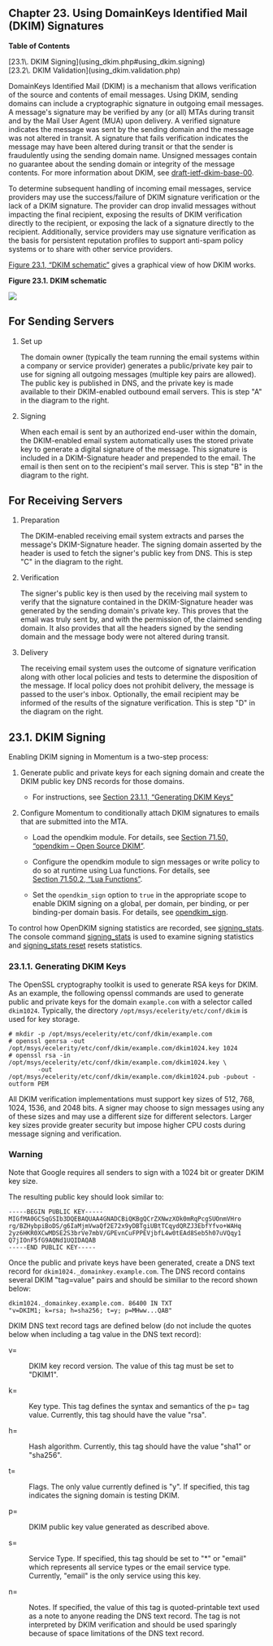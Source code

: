 ## Chapter 23. Using DomainKeys Identified Mail (DKIM) Signatures

**Table of Contents**

<dl class="toc">

<dt>[23.1\. DKIM Signing](using_dkim.php#using_dkim.signing)</dt>

<dt>[23.2\. DKIM Validation](using_dkim.validation.php)</dt>

</dl>

DomainKeys Identified Mail (DKIM) is a mechanism that allows verification of the source and contents of email messages. Using DKIM, sending domains can include a cryptographic signature in outgoing email messages. A message's signature may be verified by any (or all) MTAs during transit and by the Mail User Agent (MUA) upon delivery. A verified signature indicates the message was sent by the sending domain and the message was not altered in transit. A signature that fails verification indicates the message may have been altered during transit or that the sender is fraudulently using the sending domain name. Unsigned messages contain no guarantee about the sending domain or integrity of the message contents. For more information about DKIM, see [draft-ietf-dkim-base-00](http://tools.ietf.org/html/draft-ietf-dkim-base-00).

To determine subsequent handling of incoming email messages, service providers may use the success/failure of DKIM signature verification or the lack of a DKIM signature. The provider can drop invalid messages without impacting the final recipient, exposing the results of DKIM verification directly to the recipient, or exposing the lack of a signature directly to the recipient. Additionally, service providers may use signature verification as the basis for persistent reputation profiles to support anti-spam policy systems or to share with other service providers.

[Figure 23.1, “DKIM schematic”](using_dkim.php#figure_dkim_schematic "Figure 23.1. DKIM schematic") gives a graphical view of how DKIM works.

<a name="figure_dkim_schematic"></a>

**Figure 23.1. DKIM schematic**

![](images/gr_dkeys_1.gif)

## For Sending Servers

1.  Set up

    The domain owner (typically the team running the email systems within a company or service provider) generates a public/private key pair to use for signing all outgoing messages (multiple key pairs are allowed). The public key is published in DNS, and the private key is made available to their DKIM-enabled outbound email servers. This is step "A" in the diagram to the right.

2.  Signing

    When each email is sent by an authorized end-user within the domain, the DKIM-enabled email system automatically uses the stored private key to generate a digital signature of the message. This signature is included in a DKIM-Signature header and prepended to the email. The email is then sent on to the recipient's mail server. This is step "B" in the diagram to the right.

## For Receiving Servers

1.  Preparation

    The DKIM-enabled receiving email system extracts and parses the message's DKIM-Signature header. The signing domain asserted by the header is used to fetch the signer's public key from DNS. This is step "C" in the diagram to the right.

2.  Verification

    The signer's public key is then used by the receiving mail system to verify that the signature contained in the DKIM-Signature header was generated by the sending domain's private key. This proves that the email was truly sent by, and with the permission of, the claimed sending domain. It also provides that all the headers signed by the sending domain and the message body were not altered during transit.

3.  Delivery

    The receiving email system uses the outcome of signature verification along with other local policies and tests to determine the disposition of the message. If local policy does not prohibit delivery, the message is passed to the user's inbox. Optionally, the email recipient may be informed of the results of the signature verification. This is step "D" in the diagram on the right.

## 23.1. DKIM Signing

Enabling DKIM signing in Momentum is a two-step process:

1.  Generate public and private keys for each signing domain and create the DKIM public key DNS records for those domains.

    *   For instructions, see [Section 23.1.1, “Generating DKIM Keys”](using_dkim.php#using_dkim.generating "23.1.1. Generating DKIM Keys")

2.  Configure Momentum to conditionally attach DKIM signatures to emails that are submitted into the MTA.

    *   Load the opendkim module. For details, see [Section 71.50, “opendkim – Open Source DKIM”](modules.opendkim.php "71.50. opendkim – Open Source DKIM").

    *   Configure the opendkim module to sign messages or write policy to do so at runtime using Lua functions. For details, see [Section 71.50.2, “Lua Functions”](modules.opendkim.php#modules.opendkim.lua.functions "71.50.2. Lua Functions").

    *   Set the `opendkim_sign` option to `true` in the appropriate scope to enable DKIM signing on a global, per domain, per binding, or per binding-per domain basis. For details, see [opendkim_sign](conf.ref.opendkim_sign.php "opendkim_sign").

To control how OpenDKIM signing statistics are recorded, see [signing_stats](conf.ref.signing_stats.php "signing_stats"). The console command [signing_stats](console_commands.signing_stats.php "signing_stats") is used to examine signing statistics and [signing_stats reset](console_commands.signing_stats_reset.php "signing_stats reset") resets statistics.

### 23.1.1. Generating DKIM Keys

The OpenSSL cryptography toolkit is used to generate RSA keys for DKIM. As an example, the following openssl commands are used to generate public and private keys for the domain `example.com` with a selector called `dkim1024`. Typically, the directory `/opt/msys/ecelerity/etc/conf/dkim` is used for key storage.

```
# mkdir -p /opt/msys/ecelerity/etc/conf/dkim/example.com
# openssl genrsa -out /opt/msys/ecelerity/etc/conf/dkim/example.com/dkim1024.key 1024
# openssl rsa -in /opt/msys/ecelerity/etc/conf/dkim/example.com/dkim1024.key \
        -out /opt/msys/ecelerity/etc/conf/dkim/example.com/dkim1024.pub -pubout -outform PEM
```

All DKIM verification implementations must support key sizes of 512, 768, 1024, 1536, and 2048 bits. A signer may choose to sign messages using any of these sizes and may use a different size for different selectors. Larger key sizes provide greater security but impose higher CPU costs during message signing and verification.

### Warning

Note that Google requires all senders to sign with a 1024 bit or greater DKIM key size.

The resulting public key should look similar to:

```
-----BEGIN PUBLIC KEY-----
MIGfMA0GCSqGSIb3DQEBAQUAA4GNADCBiQKBgQCrZXNwzXOk0mRqPcgSUOnmVHro
rg/BZHybpiBoDS/g6IaMjmVwaQf2E72x9yDBTgiUBtTCqydQRZJ3EbfYfvo+WAHq
2yz6HKR0XCwMDSE2S3brVe7mbV/GPEvnCuFPPEVjbfL4w0tEAd8Seb5h07uVQqy1
Q7jIOnF5fG9AQNd1UQIDAQAB
-----END PUBLIC KEY-----
```

Once the public and private keys have been generated, create a DNS text record for `dkim1024._domainkey.example.com`. The DNS record contains several DKIM "tag=value" pairs and should be similiar to the record shown below:

```
dkim1024._domainkey.example.com. 86400 IN TXT
"v=DKIM1; k=rsa; h=sha256; t=y; p=MHww...QAB"
```

DKIM DNS text record tags are defined below (do not include the quotes below when including a tag value in the DNS text record):

<dl class="variablelist">

<dt>v=</dt>

<dd>

DKIM key record version. The value of this tag must be set to "DKIM1".

</dd>

<dt>k=</dt>

<dd>

Key type. This tag defines the syntax and semantics of the p= tag value. Currently, this tag should have the value "rsa".

</dd>

<dt>h=</dt>

<dd>

Hash algorithm. Currently, this tag should have the value "sha1" or "sha256".

</dd>

<dt>t=</dt>

<dd>

Flags. The only value currently defined is "y". If specified, this tag indicates the signing domain is testing DKIM.

</dd>

<dt>p=</dt>

<dd>

DKIM public key value generated as described above.

</dd>

<dt>s=</dt>

<dd>

Service Type. If specified, this tag should be set to "*" or "email" which represents all service types or the email service type. Currently, "email" is the only service using this key.

</dd>

<dt>n=</dt>

<dd>

Notes. If specified, the value of this tag is quoted-printable text used as a note to anyone reading the DNS text record. The tag is not interpreted by DKIM verification and should be used sparingly because of space limitations of the DNS text record.

</dd>

</dl>
